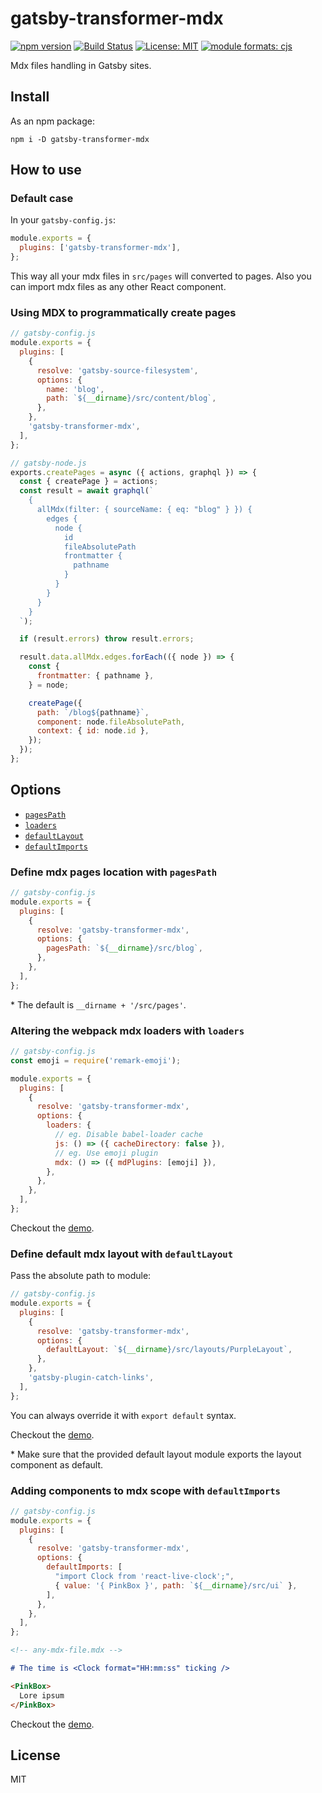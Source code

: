 # gatsby-transformer-mdx

[![npm version][version-badge]][version]
[![Build Status][build-badge]][build]
[![License: MIT][license-badge]][license]
[![module formats: cjs][module-formats-badge]][unpkg-bundle]

Mdx files handling in Gatsby sites.

## Install

As an npm package:

```shell
npm i -D gatsby-transformer-mdx
```

## How to use

### Default case

In your `gatsby-config.js`:

```javascript
module.exports = {
  plugins: ['gatsby-transformer-mdx'],
};
```

This way all your mdx files in `src/pages` will converted to pages. Also you can
import mdx files as any other React component.

### Using MDX to programmatically create pages

```javascript
// gatsby-config.js
module.exports = {
  plugins: [
    {
      resolve: 'gatsby-source-filesystem',
      options: {
        name: 'blog',
        path: `${__dirname}/src/content/blog`,
      },
    },
    'gatsby-transformer-mdx',
  ],
};
```

```javascript
// gatsby-node.js
exports.createPages = async ({ actions, graphql }) => {
  const { createPage } = actions;
  const result = await graphql(`
    {
      allMdx(filter: { sourceName: { eq: "blog" } }) {
        edges {
          node {
            id
            fileAbsolutePath
            frontmatter {
              pathname
            }
          }
        }
      }
    }
  `);

  if (result.errors) throw result.errors;

  result.data.allMdx.edges.forEach(({ node }) => {
    const {
      frontmatter: { pathname },
    } = node;

    createPage({
      path: `/blog${pathname}`,
      component: node.fileAbsolutePath,
      context: { id: node.id },
    });
  });
};
```

## Options

- [`pagesPath`](#define-mdx-pages-location-with-pagespath)
- [`loaders`](#altering-the-webpack-mdx-loaders-with-loaders)
- [`defaultLayout`](#define-default-mdx-layout-with-defaultlayout)
- [`defaultImports`](#adding-components-to-mdx-scope-with-defaultimports)

### Define mdx pages location with `pagesPath`

```javascript
// gatsby-config.js
module.exports = {
  plugins: [
    {
      resolve: 'gatsby-transformer-mdx',
      options: {
        pagesPath: `${__dirname}/src/blog`,
      },
    },
  ],
};
```

\* The default is `__dirname + '/src/pages'`.

### Altering the webpack mdx loaders with `loaders`

```js
// gatsby-config.js
const emoji = require('remark-emoji');

module.exports = {
  plugins: [
    {
      resolve: 'gatsby-transformer-mdx',
      options: {
        loaders: {
          // eg. Disable babel-loader cache
          js: () => ({ cacheDirectory: false }),
          // eg. Use emoji plugin
          mdx: () => ({ mdPlugins: [emoji] }),
        },
      },
    },
  ],
};
```

Checkout the [demo](https://github.com/karolis-sh/gatsby-mdx/tree/master/demos/enhancing-mdx-loaders).

### Define default mdx layout with `defaultLayout`

Pass the absolute path to module:

```javascript
// gatsby-config.js
module.exports = {
  plugins: [
    {
      resolve: 'gatsby-transformer-mdx',
      options: {
        defaultLayout: `${__dirname}/src/layouts/PurpleLayout`,
      },
    },
    'gatsby-plugin-catch-links',
  ],
};
```

You can always override it with `export default` syntax.

Checkout the [demo](https://github.com/karolis-sh/gatsby-mdx/tree/master/demos/default-mdx-layout).

\* Make sure that the provided default layout module exports the layout component
as default.

### Adding components to mdx scope with `defaultImports`

```javascript
// gatsby-config.js
module.exports = {
  plugins: [
    {
      resolve: 'gatsby-transformer-mdx',
      options: {
        defaultImports: [
          "import Clock from 'react-live-clock';",
          { value: '{ PinkBox }', path: `${__dirname}/src/ui` },
        ],
      },
    },
  ],
};
```

```md
<!-- any-mdx-file.mdx -->

# The time is <Clock format="HH:mm:ss" ticking />

<PinkBox>
  Lore ipsum
</PinkBox>
```

Checkout the [demo](https://github.com/karolis-sh/gatsby-mdx/tree/master/demos/default-mdx-imports).

## License

MIT

[version-badge]: https://badge.fury.io/js/gatsby-transformer-mdx.svg
[version]: https://www.npmjs.com/package/gatsby-transformer-mdx
[build-badge]: https://travis-ci.org/karolis-sh/gatsby-mdx.svg?branch=master
[build]: https://travis-ci.org/karolis-sh/gatsby-mdx
[license-badge]: https://img.shields.io/badge/License-MIT-yellow.svg
[license]: https://opensource.org/licenses/MIT
[module-formats-badge]: https://img.shields.io/badge/module%20formats-cjs-green.svg
[unpkg-bundle]: https://unpkg.com/gatsby-transformer-mdx/
